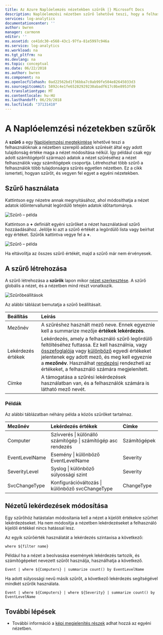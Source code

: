 ```yaml
---
title: Az Azure Naplóelemzés nézetekben szűrők |} Microsoft Docs
description: Naplóelemzési nézetben szűrő lehetővé teszi, hogy a felhasználók számára az adatok szűrése a nézetben által egy adott tulajdonság értéke maga a nézet módosítása nélkül.  Ez a cikk ismerteti, hogyan szűrőt, és vegyen fel egyet a egyéni nézetekben.
services: log-analytics
documentationcenter: ''
author: bwren
manager: carmonm
editor: ''
ms.assetid: ce41dc30-e568-43c1-97fa-81e5997c946a
ms.service: log-analytics
ms.workload: na
ms.tgt_pltfrm: na
ms.devlang: na
ms.topic: conceptual
ms.date: 06/22/2018
ms.author: bwren
ms.component: na
ms.openlocfilehash: 0ad22562bd1f36bba7c0ab99fe504e82645033d3
ms.sourcegitcommit: 5892c4e1fe65282929230abadf617c0be8953fd9
ms.translationtype: MT
ms.contentlocale: hu-HU
ms.lasthandoff: 06/29/2018
ms.locfileid: "37131410"
---
```

# <a name="filters-in-log-analytics-views"></a>A Naplóelemzési nézetekben szűrők
A **szűrő** a egy [Naplóelemzési megtekintése](log-analytics-view-designer.md) lehetővé teszi a felhasználóknak a nézetben szereplő adatok szűrését által egy adott tulajdonság értéke maga a nézet módosítása nélkül.  Így például csak egy adott számítógépről származó adatok a nézet szűréséhez a nézet felhasználók vagy számítógépek csoportja.  Létrehozhat több szűrő a felhasználók több tulajdonságra szűrés egyetlen nézetben.  Ez a cikk ismerteti, hogyan szűrőt, és vegyen fel egyet a egyéni nézetekben.

## <a name="using-a-filter"></a>Szűrő használata
Kattintson egy nézetre annak megnyitásához, ahol módosíthatja a nézet adatok időintervallumát legördülő tetején adatok időtartománya.

![Szűrő – példa](media/log-analytics-view-designer/filters-example-time.png)

Kattintson a **+** definiált egyéni szűrőket a nézet használatával szűrő hozzáadásához. Jelölje ki azt a szűrő értékét a legördülő lista vagy beírhat egy értéket. Szűrők kattintva vegye fel a **+**. 


![Szűrő – példa](media/log-analytics-view-designer/filters-example-custom.png)

Ha eltávolítja az összes szűrő értékét, majd a szűrő már nem érvényesek.


## <a name="creating-a-filter"></a>A szűrő létrehozása

A szűrő létrehozása a **szűrők** lapon mikor [nézet szerkesztése](log-analytics-view-designer.md).  A szűrő globális a nézet, és a nézetben mind részt vonatkozik.  

![Szűrőbeállítások](media/log-analytics-view-designer/filters-settings.png)

Az alábbi táblázat bemutatja a szűrő beállításait.

| Beállítás | Leírás |
|:---|:---|
| Mezőnév | A szűréshez használt mező neve.  Ennek egyeznie kell a summarize mezője **értékek lekérdezés**. |
| Lekérdezés értékek | Lekérdezés, amely a felhasználó szűrő legördülő feltöltéséhez futtassa.  Ez kell használnia, vagy [összefoglalója](https://docs.loganalytics.io/docs/Language-Reference/Tabular-operators/summarize-operator) vagy [különböző](https://docs.loganalytics.io/docs/Language-Reference/Tabular-operators/distinct-operator) egyedi értékeket jelentenek egy adott mező, és meg kell egyeznie a **mezőnév**.  Használhat [rendezési](https://docs.loganalytics.io/docs/Language-Reference/Tabular-operators/sort-operator) rendezheti az értékeket, a felhasználó számára megjelenített. |
| Címke | A támogatása a szűrési lekérdezések használatban van, és a felhasználók számára is látható mező nevét. |

### <a name="examples"></a>Példák

Az alábbi táblázatban néhány példa a közös szűrőket tartalmaz.  

| Mezőnév | Lekérdezés értékek | Címke |
|:--|:--|:--|
| Computer   | Szívverés &#124; különálló számítógép &#124; számítógép asc rendezés | Számítógépek |
| EventLevelName | Esemény &#124; különböző EventLevelName | Severity |
| SeverityLevel | Syslog &#124; különböző súlyossági szint | Severity |
| SvcChangeType | Konfigurációváltozás &#124; különböző svcChangeType | ChangeType |


## <a name="modify-view-queries"></a>Nézetű lekérdezések módosítása

Egy szűrőhöz hatástalan módosítania kell a nézet a kijelölt értékekre szűrhet lekérdezéseket.  Ha nem módosítja a nézetben lekérdezéseket a felhasználó kijelöli értékkel nincs hatással lesz.

Az egyik szűrőérték használatát a lekérdezés szintaxisa a következő: 

    where ${filter name}  

Például ha a nézet a beolvasása események lekérdezés tartozik, és számítógépeket nevezett szűrőt használja, használhatja a következő.

    Event | where ${Computers} | summarize count() by EventLevelName

Ha adott súlyossági nevű másik szűrőt, a következő lekérdezés segítségével mindkét szűrők használata.

    Event | where ${Computers} | where ${Severity} | summarize count() by EventLevelName

## <a name="next-steps"></a>További lépések
* További információ a [képi megjelenítés részek](log-analytics-view-designer-parts.md) adhat hozzá az egyéni nézetben.